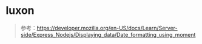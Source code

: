 # luxon

> 参考：https://developer.mozilla.org/en-US/docs/Learn/Server-side/Express_Nodejs/Displaying_data/Date_formatting_using_moment

